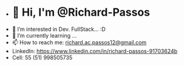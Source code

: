 - <h1>👋 Hi, I'm @Richard-Passos</h1>
- 👀 I’m interested in Dev. FullStack... :D
- 🌱 I’m currently learning ...
- 📫 How to reach me: richard.ac.passos12@gmail.com
- LinkedIn: https://www.linkedin.com/in/richard-passos-91703624b
- Cell: 55 (51) 998505735
<!---
Richard-Passos/Richard-Passos is a ✨ special ✨ repository because its `README.md` (this file) appears on your GitHub profile.
You can click the Preview link to take a look at your changes.
--->

